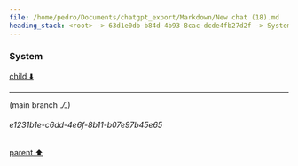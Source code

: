 ```yaml
---
file: /home/pedro/Documents/chatgpt_export/Markdown/New chat (18).md
heading_stack: <root> -> 63d1e0db-b84d-4b93-8cac-dcde4fb27d2f -> System
---
```

### System

[child ⬇️](#e1231b1e-c6dd-4e6f-8b11-b07e97b45e65)

---

(main branch ⎇)
###### e1231b1e-c6dd-4e6f-8b11-b07e97b45e65
[parent ⬆️](#63d1e0db-b84d-4b93-8cac-dcde4fb27d2f)

